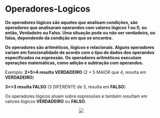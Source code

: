 # Operadores-Logicos

**Os operadores lógicos são aqueles que analisam condições, são operadores que analisaram operandos 
com valores lógicos 1 ou 0, ou então, Verdadeiro ou Falso. Uma situação pode ou não ser verdadeira, 
ou falsa, dependendo da condição em que se encontra.**

**Os operadores são aritméticos, lógicos e relacionais. Alguns operadores variam em funcionalidade 
de acordo com o tipo de dados dos operandos especificados na expressão. 
Os operadores aritméticos executam operações matemáticas, como adição e subtração com operandos.**

Exemplo:
**2+5>4 resulta VERDADEIRO** (2 + 5 MAIOR que 4, resulta em **VERDADEIRO**)

**3<>3 resulta FALSO** (3 DIFERENTE de 3, resulta em **FALSO**)

Os operadores lógicos atuam sobre expressões e também resultam em valores lógicos 
**VERDADEIRO** ou **FALSO**.

<div align="center">
<img src="https://user-images.githubusercontent.com/100056877/204165691-456dd516-9217-4934-b2a6-1e413d4689b7.png"/>
 </div>
